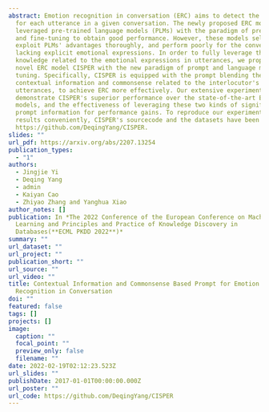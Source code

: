 ```yaml
---
abstract: Emotion recognition in conversation (ERC) aims to detect the emotion
  for each utterance in a given conversation. The newly proposed ERC models have
  leveraged pre-trained language models (PLMs) with the paradigm of pre-training
  and fine-tuning to obtain good performance. However, these models seldom
  exploit PLMs' advantages thoroughly, and perform poorly for the conversations
  lacking explicit emotional expressions. In order to fully leverage the latent
  knowledge related to the emotional expressions in utterances, we propose a
  novel ERC model CISPER with the new paradigm of prompt and language model (LM)
  tuning. Specifically, CISPER is equipped with the prompt blending the
  contextual information and commonsense related to the interlocutor's
  utterances, to achieve ERC more effectively. Our extensive experiments
  demonstrate CISPER's superior performance over the state-of-the-art ERC
  models, and the effectiveness of leveraging these two kinds of significant
  prompt information for performance gains. To reproduce our experimental
  results conveniently, CISPER's sourcecode and the datasets have been shared at
  https://github.com/DeqingYang/CISPER.
slides: ""
url_pdf: https://arxiv.org/abs/2207.13254
publication_types:
  - "1"
authors:
  - Jingjie Yi
  - Deqing Yang
  - admin
  - Kaiyan Cao
  - Zhiyao Zhang and Yanghua Xiao
author_notes: []
publication: In *The 2022 Conference of the European Conference on Machine
  Learning and Principles and Practice of Knowledge Discovery in
  Databases(**ECML PKDD 2022**)*
summary: ""
url_dataset: ""
url_project: ""
publication_short: ""
url_source: ""
url_video: ""
title: Contextual Information and Commonsense Based Prompt for Emotion
  Recognition in Conversation
doi: ""
featured: false
tags: []
projects: []
image:
  caption: ""
  focal_point: ""
  preview_only: false
  filename: ""
date: 2022-02-19T02:12:23.523Z
url_slides: ""
publishDate: 2017-01-01T00:00:00.000Z
url_poster: ""
url_code: https://github.com/DeqingYang/CISPER
---
```

